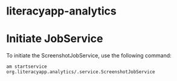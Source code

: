 # literacyapp-analytics

# Initiate JobService

To initiate the ScreenshotJobService, use the following command:

`am startservice org.literacyapp.analytics/.service.ScreenshotJobService`
